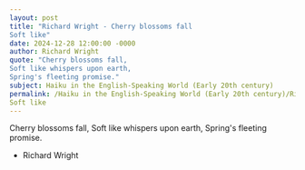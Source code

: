 ```yaml
---
layout: post
title: "Richard Wright - Cherry blossoms fall
Soft like"
date: 2024-12-28 12:00:00 -0000
author: Richard Wright
quote: "Cherry blossoms fall,
Soft like whispers upon earth,
Spring's fleeting promise."
subject: Haiku in the English-Speaking World (Early 20th century)
permalink: /Haiku in the English-Speaking World (Early 20th century)/Richard Wright/Richard Wright - Cherry blossoms fall
Soft like
---
```


Cherry blossoms fall,
Soft like whispers upon earth,
Spring's fleeting promise.

- Richard Wright
